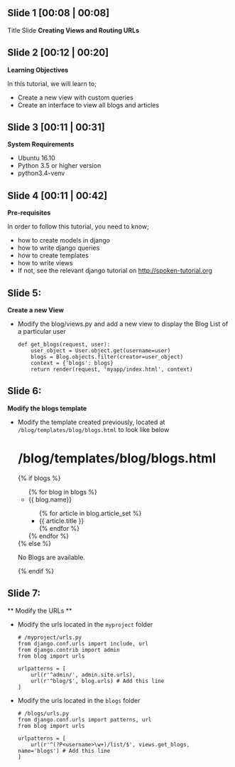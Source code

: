 Slide 1 [00:08 | 00:08]
------------
Title Slide
**Creating Views and Routing URLs**

Slide 2 [00:12 | 00:20]
--------------

**Learning Objectives**

In this tutorial, we will learn to;
  - Create a new view with custom queries
  - Create an interface to view all blogs and articles

Slide 3 [00:11 | 00:31]
---------------

**System Requirements**
  - Ubuntu 16.10
  - Python 3.5 or higher version
  - python3.4-venv
  
Slide 4 [00:11 | 00:42]
---------------

**Pre-requisites**

In order to follow this tutorial, you need to know;
  - how to create models in django
  - how to write django queries
  - how to create templates
  - how to write views
  - If not, see the relevant django tutorial on http://spoken-tutorial.org
  
Slide 5:
----------------

**Create a new View**

- Modify the blog/views.py and add a new view to display the Blog List of a particular user

      def get_blogs(request, user):
          user_object = User.object.get(username=user)
          blogs = Blog.objects.filter(creator=user_object)
          context = {'blogs': blogs}
          return render(request, 'myapp/index.html', context)

Slide 6:
---------------------

**Modify the blogs template**

- Modify the template created previously, located at ```/blog/templates/blog/blogs.html``` to look like below

    # /blog/templates/blog/blogs.html
    {% if blogs %}
        <ul>
        {% for blog in blogs %}
            <li>{{ blog.name}}</li>
                <ul>
                {% for article in blog.article_set %}
                    <li>{{ article.title }}</li>
                {% endfor %}
                </ul>
        {% endfor %}
        </ul>
    {% else %}
        <p>No Blogs are available.</p>
    {% endif %}

Slide 7:
---------------------

** Modify the URLs **

- Modify the urls located in the ```myproject``` folder

      # /myproject/urls.py
      from django.conf.urls import include, url
      from django.contrib import admin
      from blog import urls

      urlpatterns = [
          url(r'^admin/', admin.site.urls),
          url(r'^blog/$', blog.urls) # Add this line
      ]

- Modify the urls located in the ```blogs``` folder

      # /blogs/urls.py
      from django.conf.urls import patterns, url
      from blog import urls

      urlpatterns = [
          url(r'^(?P<username>\w+)/list/$', views.get_blogs, name='blogs') # Add this line
      ]

